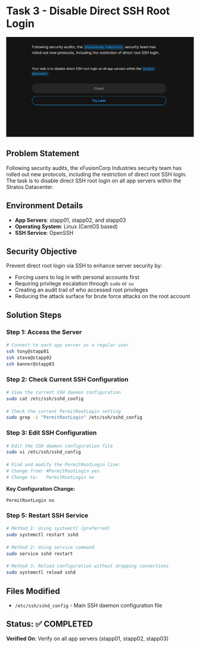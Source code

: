 <div style="max-width: 800px; margin: 0 left;">

# Task 3 - Disable Direct SSH Root Login

![Task Description](task_desc.png)

## Problem Statement
Following security audits, the xFusionCorp Industries security team has rolled out new protocols, including the restriction of direct root SSH login. The task is to disable direct SSH root login on all app servers within the Stratos Datacenter.

## Environment Details
- **App Servers**: stapp01, stapp02, and stapp03
- **Operating System**: Linux (CentOS based)
- **SSH Service**: OpenSSH

## Security Objective
Prevent direct root login via SSH to enhance server security by:
- Forcing users to log in with personal accounts first
- Requiring privilege escalation through `sudo` or `su`
- Creating an audit trail of who accessed root privileges
- Reducing the attack surface for brute force attacks on the root account

## Solution Steps

### Step 1: Access the Server
```bash
# Connect to each app server as a regular user
ssh tony@stapp01
ssh steve@stapp02  
ssh banner@stapp03
```

### Step 2: Check Current SSH Configuration
```bash
# View the current SSH daemon configuration
sudo cat /etc/ssh/sshd_config

# Check the current PermitRootLogin setting
sudo grep -i "PermitRootLogin" /etc/ssh/sshd_config
```

### Step 3: Edit SSH Configuration
```bash
# Edit the SSH daemon configuration file
sudo vi /etc/ssh/sshd_config

# Find and modify the PermitRootLogin line:
# Change from: #PermitRootLogin yes
# Change to:   PermitRootLogin no
```

**Key Configuration Change:**
```
PermitRootLogin no
```

### Step 5: Restart SSH Service
```bash
# Method 1: Using systemctl (preferred)
sudo systemctl restart sshd

# Method 2: Using service command
sudo service sshd restart

# Method 3: Reload configuration without dropping connections
sudo systemctl reload sshd
```

## Files Modified
- `/etc/ssh/sshd_config` - Main SSH daemon configuration file

## Status: ✅ COMPLETED
**Verified On**: Verify on all app servers (stapp01, stapp02, stapp03)  

</div>
